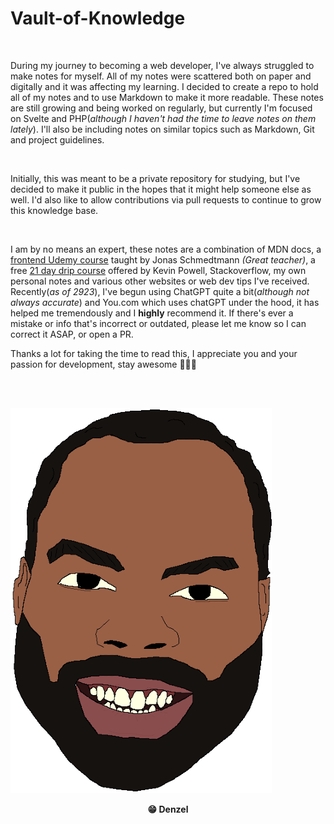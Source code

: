 # **Vault-of-Knowledge**

<br>

During my journey to becoming a web developer, I've always struggled to make notes for myself. All of my notes were scattered both on paper and digitally and it was affecting my learning. I decided to create a repo to hold all of my notes and to use Markdown to make it more readable. These notes are still growing and being worked on regularly, but currently I'm focused on Svelte and PHP(_although I haven't had the time to leave notes on them lately_). I'll also be including notes on similar topics such as Markdown, Git and project guidelines.

<br>

Initially, this was meant to be a private repository for studying, but I've decided to make it public in the hopes that it might help someone else as well. I'd also like to allow contributions via pull requests to continue to grow this knowledge base.

<br>

I am by no means an expert, these notes are a combination of MDN docs, a [frontend Udemy course](https://www.udemy.com/course/design-and-develop-a-killer-website-with-html5-and-css3/) taught by Jonas Schmedtmann _(Great teacher)_, a free [21 day drip course](https://courses.kevinpowell.co/conquering-responsive-layouts) offered by Kevin Powell, Stackoverflow, my own personal notes and various other websites or web dev tips I've received. Recently(_as of 2923_), I've begun using ChatGPT quite a bit(_although not always accurate_) and You.com which uses chatGPT under the hood, it has helped me tremendously and I **highly** recommend it. If there's ever a mistake or info that's incorrect or outdated, please let me know so I can correct it ASAP, or open a PR.

Thanks a lot for taking the time to read this, I appreciate you and your passion for development, stay awesome 🧑🏽‍💻

<br>
<br>

![Cartoon close-up of me, Denzel](img/cartoon_me.webp)

<div style="display: flex; justify-content: center; font-weight: 700;">😁 Denzel</div>
